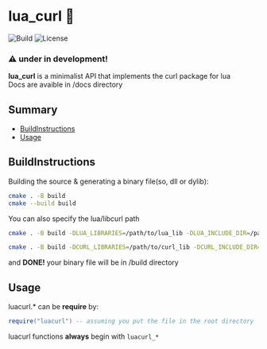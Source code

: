 # lua_curl 🛜

![Build](https://img.shields.io/github/actions/workflow/status/MrEntrasil/luacurl/cmake-single-platform.yml?branch=main)
![License](https://img.shields.io/github/license/MrEntrasil/luacurl)

### ⚠️ **under in development!**
**lua_curl** is a minimalist API that implements the curl package for lua<br>
Docs are avaible in /docs directory<br>

## Summary
- [BuildInstructions](#BuildInstructions)
- [Usage](#Usage)

## BuildInstructions

Building the source & generating a binary file(so, dll or dylib):
```bash
cmake . -B build
cmake --build build
```
You can also specify the lua/libcurl path
```bash
cmake . -B build -DLUA_LIBRARIES=/path/to/lua_lib -DLUA_INCLUDE_DIR=/path/to/lua_include
```
```bash
cmake . -B build -DCURL_LIBRARIES=/path/to/curl_lib -DCURL_INCLUDE_DIR=/path/to/curl_include
```

and **DONE!** your binary file will be in /build directory

## Usage

luacurl.* can be **require** by:
```lua
require("luacurl") -- assuming you put the file in the root directory
```

luacurl functions **always** begin with `luacurl_*`
